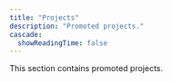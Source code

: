 ```yaml
---
title: "Projects"
description: "Promoted projects."
cascade:
  showReadingTime: false
---
```

This section contains promoted projects.
